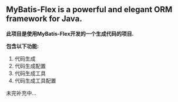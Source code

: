 ## MyBatis-Flex is a powerful and elegant ORM framework for Java.

**此项目是使用MyBatis-Flex开发的一个生成代码的项目.**

**包含以下功能:**
1. 代码生成
2. 代码生成配置
3. 代码生成工具
4. 代码生成工具配置

未完补充中...